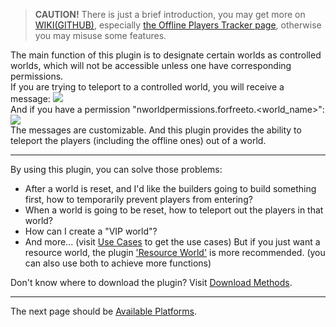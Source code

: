 > **CAUTION!** There is just a brief introduction, you may get more on [WIKI(GITHUB)](https://github.com/yueyinqiu/NWorldPermissions/wiki), especially [the Offline Players Tracker page](https://github.com/yueyinqiu/NWorldPermissions/wiki/Offline-Players-Tracker), otherwise you may misuse some features.

The main function of this plugin is to designate certain worlds as controlled worlds, which will not be accessible unless one have corresponding permissions.  
If you are trying to teleport to a controlled world, you will receive a message: ![](https://i.postimg.cc/DfNc0b00/image.png)  
And if you have a permission "nworldpermissions.forfreeto.<world_name>": ![](https://i.postimg.cc/gcxTgp6w/image-1.png)  
The messages are customizable. And this plugin provides the ability to teleport the players (including the offline ones) out of a world.  

***
By using this plugin, you can solve those problems: 
- After a world is reset, and I'd like the builders going to build something first, how to temporarily prevent players from entering?
- When a world is going to be reset, how to teleport out the players in that world?
- How can I create a "VIP world"?
- And more... (visit [Use Cases](https://github.com/yueyinqiu/NWorldPermissions/wiki/Use-Cases) to get the use cases)
But if you just want a resource world, the plugin ['Resource World'](https://www.spigotmc.org/resources/75994) is more recommended. (you can also use both to achieve more functions)

Don't know where to download the plugin? Visit [Download Methods](https://github.com/yueyinqiu/NWorldPermissions/wiki/Download-Methods).

***
The next page should be [Available Platforms](https://github.com/yueyinqiu/NWorldPermissions/wiki/Available-Platforms).